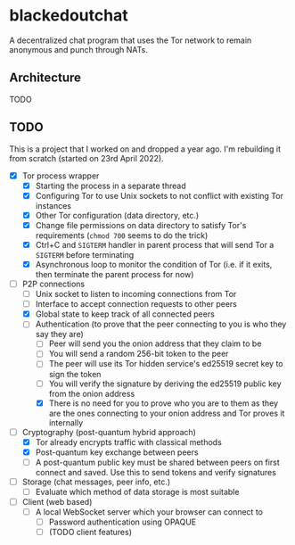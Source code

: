 # blackedoutchat
A decentralized chat program that uses the Tor network to remain anonymous and punch through NATs.

## Architecture
TODO

## TODO
This is a project that I worked on and dropped a year ago. I'm rebuilding it from scratch (started on 23rd April 2022).

- [x] Tor process wrapper
  - [x] Starting the process in a separate thread
  - [x] Configuring Tor to use Unix sockets to not conflict with existing Tor instances
  - [x] Other Tor configuration (data directory, etc.)
  - [x] Change file permissions on data directory to satisfy Tor's requirements (`chmod 700` seems to do the trick)
  - [x] Ctrl+C and `SIGTERM` handler in parent process that will send Tor a `SIGTERM` before terminating
  - [x] Asynchronous loop to monitor the condition of Tor (i.e. if it exits, then terminate the parent process for now)
- [ ] P2P connections
  - [ ] Unix socket to listen to incoming connections from Tor
  - [ ] Interface to accept connection requests to other peers
  - [x] Global state to keep track of all connected peers
  - [ ] Authentication (to prove that the peer connecting to you is who they say they are)
    - [ ] Peer will send you the onion address that they claim to be
    - [ ] You will send a random 256-bit token to the peer
    - [ ] The peer will use its Tor hidden service's ed25519 secret key to sign the token
    - [ ] You will verify the signature by deriving the ed25519 public key from the onion address
    - [x] There is no need for you to prove who you are to them as they are the ones connecting to your onion address and Tor proves it internally
- [ ] Cryptography (post-quantum hybrid approach)
  - [x] Tor already encrypts traffic with classical methods
  - [x] Post-quantum key exchange between peers
  - [ ] A post-quantum public key must be shared between peers on first connect and saved. Use this to send tokens and verify signatures
- [ ] Storage (chat messages, peer info, etc.)
  - [ ] Evaluate which method of data storage is most suitable
- [ ] Client (web based)
  - [ ] A local WebSocket server which your browser can connect to
    - [ ] Password authentication using OPAQUE
    - [ ] (TODO client features)
